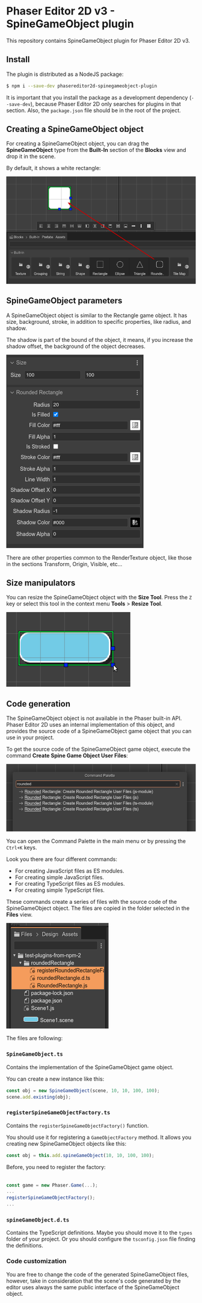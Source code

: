 # Phaser Editor 2D v3 - SpineGameObject plugin

This repository contains SpineGameObject plugin for Phaser Editor 2D v3.

## Install

The plugin is distributed as a NodeJS package:

```bash
$ npm i --save-dev phasereditor2d-spinegameobject-plugin
```

It is important that you install the package as a development dependency (`--save-dev`), because Phaser Editor 2D only searches for plugins in that section. Also, the `package.json` file should be in the root of the project.

## Creating a SpineGameObject object

For creating a SpineGameObject object, you can drag the **SpineGameObject** type from the **Built-In** section of the **Blocks** view and drop it in the scene.

By default, it shows a white rectangle:

![Create object](images/create-spineGameObject.png)

## SpineGameObject parameters  

A SpineGameObject object is similar to the Rectangle game object. It has size, background, stroke, in addition to specific properties, like radius, and shadow.

The shadow is part of the bound of the object, it means, if you increase the shadow offset, the background of the object decreases.

![SpineGameObject properties](images/properties.png)

There are other properties common to the RenderTexture object, like those in the sections Transform, Origin, Visible, etc...

## Size manipulators

You can resize the SpineGameObject object with the **Size Tool**. Press the `Z` key or select this tool in the context menu **Tools** > **Resize Tool**.

![Resize tool](images/size-tool.png)

## Code generation

The SpineGameObject object is not available in the Phaser built-in API. Phaser Editor 2D uses an internal implementation of this object, and provides the source code of a SpineGameObject game object that you can use in your project.

To get the source code of the SpineGameObject game object, execute the command **Create Spine Game Object User Files**:

![Create rounded rectangle files command](images/create-files-commands.png)

You can open the Command Palette in the main menu or by pressing the `Ctrl+K` keys.

Look you there are four different commands:

* For creating JavaScript files as ES modules.
* For creating simple JavaScript files.
* For creating TypeScript files as ES modules.
* For creating simple TypeScript files.

These commands create a series of files with the source code of the SpineGameObject object. The files are copied in the folder selected in the **Files** view.

![Rounded rectangle user files](images/api-files.png)

The files are following:

### `SpineGameObject.ts`
 
Contains the implementation of the SpineGameObject game object.

You can create a new instance like this:

```javascript
const obj = new SpineGameObject(scene, 10, 10, 100, 100);
scene.add.existing(obj);
```

### `registerSpineGameObjectFactory.ts`

Contains the `registerSpineGameObjectFactory()` function. 

You should use it for registering a `GameObjectFactory` method. It allows you creating new SpineGameObject objects like this: 

```javascript
const obj = this.add.spineGameObject(10, 10, 100, 100);
```
Before, you need to register the factory:

```javascript

const game = new Phaser.Game(...);
...
registerSpineGameObjectFactory();
...
```

### `spineGameObject.d.ts`

Contains the TypeScript definitions. Maybe you should move it to the `types` folder of your project. Or you should configure the `tsconfig.json` file finding the definitions.

### Code customization

You are free to change the code of the generated SpineGameObject files, however, take in consideration that the scene's code generated by the editor uses always the same public interface of the SpineGameObject object.
